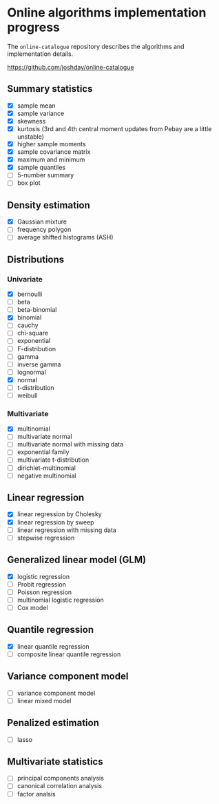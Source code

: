 # Online algorithms implementation progress

The `online-catalogue` repository describes the algorithms and implementation details.

https://github.com/joshday/online-catalogue

## Summary statistics

* [x] sample mean
* [x] sample variance
* [x] skewness
* [x] kurtosis (3rd and 4th central moment updates from Pebay are a little unstable)
* [x] higher sample moments
* [x] sample covariance matrix
* [x] maximum and minimum
* [x] sample quantiles
* [ ] 5-number summary
* [ ] box plot

## Density estimation

* [x] Gaussian mixture
* [ ] frequency polygon
* [ ] average shifted histograms (ASH)

## Distributions

### Univariate

* [x] bernoulli
* [ ] beta
* [ ] beta-binomial
* [x] binomial
* [ ] cauchy
* [ ] chi-square
* [ ] exponential
* [ ] F-distribution
* [ ] gamma
* [ ] inverse gamma
* [ ] lognormal
* [x] normal
* [ ] t-distribution
* [ ] weibull

### Multivariate
* [x] multinomial
* [ ] multivariate normal
* [ ] multivariate normal with missing data
* [ ] exponential family
* [ ] multivariate t-distribution
* [ ] dirichlet-multinomial
* [ ] negative multinomial

## Linear regression

* [x] linear regression by Cholesky
* [x] linear regression by sweep
* [ ] linear regression with missing data
* [ ] stepwise regression

## Generalized linear model (GLM)

* [x] logistic regression
* [ ] Probit regression
* [ ] Poisson regression
* [ ] multinomial logistic regression
* [ ] Cox model

## Quantile regression

* [x] linear quantile regression
* [ ] composite linear quantile regression

## Variance component model

* [ ] variance component model
* [ ] linear mixed model

## Penalized estimation

* [ ] lasso

## Multivariate statistics

* [ ] principal components analysis
* [ ] canonical correlation analysis
* [ ] factor analsis
